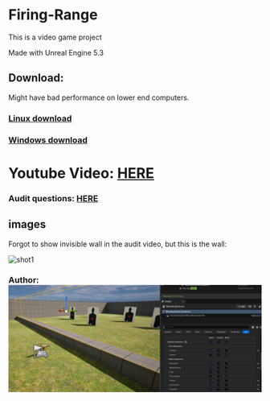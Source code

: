 # Firing-Range

This is a video game project    

Made with Unreal Engine 5.3 

## Download:

Might have bad performance on lower end computers.

### [Linux download](https://drive.google.com/file/d/15nQ4OzUfTSTyQNP46TIQtyLaGDUc6KvZ/view?usp=drive_link)
### [Windows download](https://drive.google.com/file/d/1k9OCjtgptHIjbqeoKXmfb53pBRuoZRx6/view?usp=drive_link) 

# Youtube Video: [HERE](https://www.youtube.com/watch?v=gO5K8eFlFU8)

### Audit questions: [HERE](https://github.com/01-edu/public/tree/166a10990fd52772eb288a43da4e336226b6d4ea/subjects/gaming/firing-range/audit)

## images

Forgot to show invisible wall in the audit video, but this is the wall:  

![shot1](https://01.kood.tech/git/juss/firing-range/raw/branch/master/invisible_wall.jpg)


### Author: ![juss](https://github.com/juss21/firing-range/blob/master/invisible_wall.jpg?raw=true)


